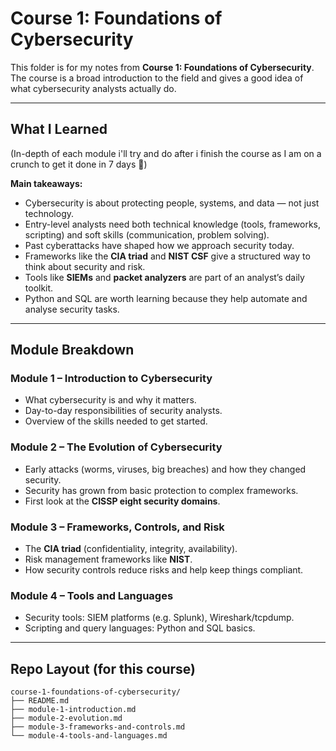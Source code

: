 # Course 1: Foundations of Cybersecurity

This folder is for my notes from **Course 1: Foundations of Cybersecurity**. The course is a broad introduction to the field and gives a good idea of what cybersecurity analysts actually do.

---

## What I Learned

(In-depth of each module i'll try and do after i finish the course as I am on a crunch to get it done in 7 days 😤)

**Main takeaways:**
- Cybersecurity is about protecting people, systems, and data — not just technology.  
- Entry-level analysts need both technical knowledge (tools, frameworks, scripting) and soft skills (communication, problem solving).  
- Past cyberattacks have shaped how we approach security today.  
- Frameworks like the **CIA triad** and **NIST CSF** give a structured way to think about security and risk.  
- Tools like **SIEMs** and **packet analyzers** are part of an analyst’s daily toolkit.  
- Python and SQL are worth learning because they help automate and analyse security tasks.  

---

## Module Breakdown

### Module 1 – Introduction to Cybersecurity
- What cybersecurity is and why it matters.  
- Day-to-day responsibilities of security analysts.  
- Overview of the skills needed to get started.  

### Module 2 – The Evolution of Cybersecurity
- Early attacks (worms, viruses, big breaches) and how they changed security.  
- Security has grown from basic protection to complex frameworks.  
- First look at the **CISSP eight security domains**.  

### Module 3 – Frameworks, Controls, and Risk
- The **CIA triad** (confidentiality, integrity, availability).  
- Risk management frameworks like **NIST**.  
- How security controls reduce risks and help keep things compliant.  

### Module 4 – Tools and Languages
- Security tools: SIEM platforms (e.g. Splunk), Wireshark/tcpdump.  
- Scripting and query languages: Python and SQL basics.  

---

## Repo Layout (for this course)

```text
course-1-foundations-of-cybersecurity/
├── README.md
├── module-1-introduction.md
├── module-2-evolution.md
├── module-3-frameworks-and-controls.md
└── module-4-tools-and-languages.md
